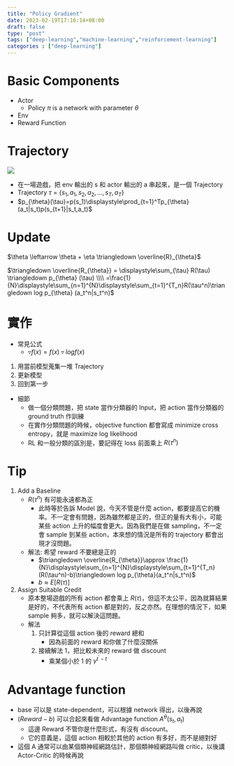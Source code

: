 ```yaml
---
title: "Policy Gradient"
date: 2023-02-19T17:16:14+08:00
draft: false
type: "post"
tags: ["deep-learning","machine-learning","reinforcement-learning"]
categories : ["deep-learning"]
---
```


# Basic Components
- Actor
    - Policy $\pi$ is a network with parameter $\theta$
- Env
- Reward Function


# Trajectory
![](/Blog/images/drl/policy-gradient/aer.png)
- 在一場遊戲，把 env 輸出的 s 和 actor 輸出的 a 串起來，是一個 Trajectory
- Trajectory $\tau$ = {$s_1,a_1,s_2,a_2,...,s_T,a_T$}
- $p_{\theta}(\tau)=p(s_1)\displaystyle\prod_{t=1}^Tp_{\theta}(a_t|s_t)p(s_{t+1}|s_t,a_t)$

# Update
$\theta \leftarrow \theta + \eta \triangledown \overline{R}_{\theta}$

$\triangledown \overline{R_{\theta}} = \displaystyle\sum_{\tau} R(\tau) \triangledown p_{\theta} (\tau) \\\\ 
=\frac{1}{N}\displaystyle\sum_{n=1}^{N}\displaystyle\sum_{t=1}^{T_n}R(\tau^n)\triangledown log p_{\theta} (a_t^n|s_t^n)$

# 實作

- 常見公式
    - $\triangledown f(x)=f(x)\triangledown logf(x)$


1. 用當前模型蒐集一堆 Trajectory
2. 更新模型
3. 回到第一步

- 細節
    - 做一個分類問題，把 state 當作分類器的 Input，把 action 當作分類器的 ground truth 作訓練
    - 在實作分類問題的時候，objective function 都會寫成 minimize cross entropy，就是 maximize log likelihood
    - RL 和一般分類的區別是，要記得在 loss 前面乘上 $R(\tau^n)$

# Tip
1. Add a Baseline
    - $R(\tau^n)$ 有可能永遠都為正
        - 此時等於告訴 Model 說，今天不管是什麼 action，都要提高它的機率。不一定會有問題，因為雖然都是正的，但正的量有大有小，可能某些 action 上升的幅度會更大。因為我們是在做 sampling，不一定會 sample 到某些 action，本來想的情況是所有的 trajectory 都會出現才沒問題。
    - 解法: 希望 reward 不要總是正的
        - $\triangledown \overline{R_{\theta}}\approx \frac{1}{N}\displaystyle\sum_{n=1}^{N}\displaystyle\sum_{t=1}^{T_n}(R(\tau^n)-b)\triangledown log p_{\theta}(a_t^n|s_t^n)$
        - $b \approx E[R(\tau)]$
2. Assign Suitable Credit
    - 原本整場遊戲的所有 action 都會乘上 $R(\tau)$，但這不太公平，因為就算結果是好的，不代表所有 action 都是對的，反之亦然。在理想的情況下，如果 sample 夠多，就可以解決這問題。
    - 解法
        1. 只計算從這個 action 後的 reward 總和
            - 因為前面的 reward 和你做了什麼沒關係
        2. 接續解法 1，把比較未來的 reward 做 discount
            - 乘某個小於 1 的 $\gamma^{t^{'}-t}$
# Advantage function
- base 可以是 state-dependent，可以根據 network 得出，以後再說
- $(Reward-b)$ 可以合起來看做 Advantage function $A^{\theta}(s_t,a_t)$
    - 這邊 Reward 不管你是什麼形式，有沒有 discount。
    - 它的意義是，這個 action 相較於其他的 action 有多好，而不是絕對好
- 這個 A 通常可以由某個類神經網路估計，那個類神經網路叫做 critic，以後講 Actor-Critic 的時候再說
